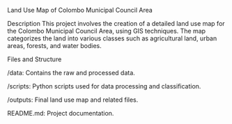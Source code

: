 Land Use Map of Colombo Municipal Council Area

Description This project involves the creation of a detailed land use map for the Colombo Municipal Council Area, using GIS techniques. The map categorizes the land into various classes such as agricultural land, urban areas, forests, and water bodies.

Files and Structure

/data: Contains the raw and processed data.

/scripts: Python scripts used for data processing and classification.

/outputs: Final land use map and related files.

README.md: Project documentation.
